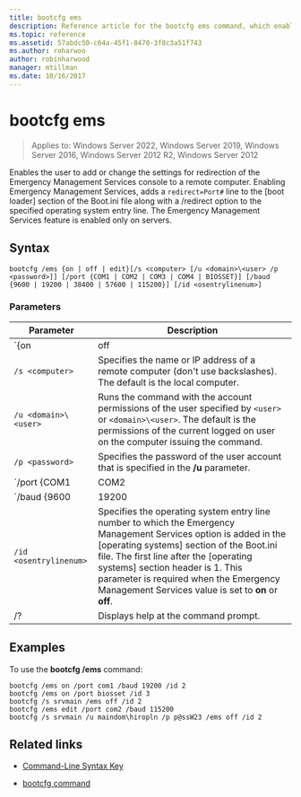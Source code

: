 ```yaml
---
title: bootcfg ems
description: Reference article for the bootcfg ems command, which enables the user to add or change the settings for redirection of the Emergency Management Services console to a remote computer.
ms.topic: reference
ms.assetid: 57abdc50-c64a-45f1-8470-3f8c3a51f743
ms.author: roharwoo
author: robinharwood
manager: mtillman
ms.date: 10/16/2017
---
```

# bootcfg ems

>Applies to: Windows Server 2022, Windows Server 2019, Windows Server 2016, Windows Server 2012 R2, Windows Server 2012

Enables the user to add or change the settings for redirection of the Emergency Management Services console to a remote computer. Enabling Emergency Management Services, adds a `redirect=Port#` line to the [boot loader] section of the Boot.ini file along with a /redirect option to the specified operating system entry line. The Emergency Management Services feature is enabled only on servers.

## Syntax

```
bootcfg /ems {on | off | edit}[/s <computer> [/u <domain>\<user> /p <password>]] [/port {COM1 | COM2 | COM3 | COM4 | BIOSSET}] [/baud {9600 | 19200 | 38400 | 57600 | 115200}] [/id <osentrylinenum>]
```

### Parameters

| Parameter | Description |
| --------- | ----------- |
| `{on | off | edit}` | Specifies the value for Emergency Management Services redirection, including:<ul><li>**on.** Enables remote output for the specified `<osentrylinenum>`. Also adds a /redirect option to the specified `<osentrylinenum>` and a `redirect=com<X>` setting to the [boot loader] section. The value of `com<X>` is set by the **/port** parameter.</li><li>**off.** Disables output to a remote computer. Also removes the /redirect option to the specified `<osentrylinenum>` and the `redirect=com<X>` setting from the [boot loader] section.</li><li>**edit.** Allows changes to port settings by changing the `redirect=com<X>` setting in the [boot loader] section. The value of `com<X>` is set by the **/port** parameter.</li></ul> |
| `/s <computer>` | Specifies the name or IP address of a remote computer (don't use backslashes). The default is the local computer. |
| `/u <domain>\<user>`  | Runs the command with the account permissions of the user specified by `<user>` or `<domain>\<user>`. The default is the permissions of the current logged on user on the computer issuing the command. |
| `/p <password>` | Specifies the password of the user account that is specified in the **/u** parameter. |
| `/port {COM1 | COM2 | COM3 | COM4 | BIOSSET}` |  Specifies the COM port to be used for redirection. The BIOSSET parameter directs Emergency Management Services to get the BIOS settings to determine which port should be used for redirection. Don't use this parameter if remotely administered output is disabled. |
| `/baud {9600 | 19200 | 38400 | 57600 | 115200}` | Specifies the baud rate to be used for redirection. Don't use this parameter if remotely administered output is disabled. |
| `/id <osentrylinenum>` | Specifies the operating system entry line number to which the Emergency Management Services option is added in the [operating systems] section of the Boot.ini file. The first line after the [operating systems] section header is 1. This parameter is required when the Emergency Management Services value is set to **on** or **off**. |
| /? | Displays help at the command prompt. |

## Examples

To use the **bootcfg /ems** command:

```
bootcfg /ems on /port com1 /baud 19200 /id 2
bootcfg /ems on /port biosset /id 3
bootcfg /s srvmain /ems off /id 2
bootcfg /ems edit /port com2 /baud 115200
bootcfg /s srvmain /u maindom\hiropln /p p@ssW23 /ems off /id 2
```

## Related links

- [Command-Line Syntax Key](command-line-syntax-key.md)

- [bootcfg command](bootcfg.md)
